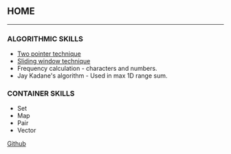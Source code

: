 ## HOME

------------------------------------------------------------------------------------------------------------------------------------------
### ALGORITHMIC SKILLS
* [Two pointer technique](https://www.geeksforgeeks.org/two-pointers-technique/)
* [Sliding window technique](https://www.geeksforgeeks.org/window-sliding-technique/)
* Frequency calculation - characters and numbers. 
* Jay Kadane's algorithm - Used in max 1D range sum.

### CONTAINER SKILLS
* Set
* Map
* Pair
* Vector

[Github](https://github.com/adist98)
